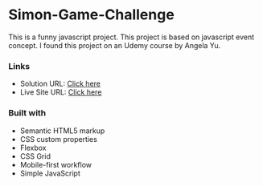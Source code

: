 # Simon-Game-Challenge

This is a funny javascript project. This project is based on javascript event concept. I found this project on an Udemy course by Angela Yu.

### Links

- Solution URL: [Click here](https://github.com/suvankarpradhan/Simon-Game-Challenge)
- Live Site URL: [Click here](https://suvankarpradhan.github.io/Simon-Game-Challenge/)

### Built with

- Semantic HTML5 markup
- CSS custom properties
- Flexbox
- CSS Grid
- Mobile-first workflow
- Simple JavaScript
